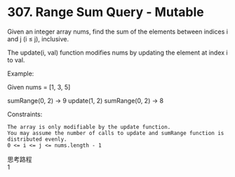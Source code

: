 # 307. Range Sum Query - Mutable

Given an integer array nums, find the sum of the elements between indices i and j (i ≤ j), inclusive.

The update(i, val) function modifies nums by updating the element at index i to val.

Example:

Given nums = [1, 3, 5]

sumRange(0, 2) -> 9
update(1, 2)
sumRange(0, 2) -> 8



Constraints:

    The array is only modifiable by the update function.
    You may assume the number of calls to update and sumRange function is distributed evenly.
    0 <= i <= j <= nums.length - 1

思考路程<br/>
1 
